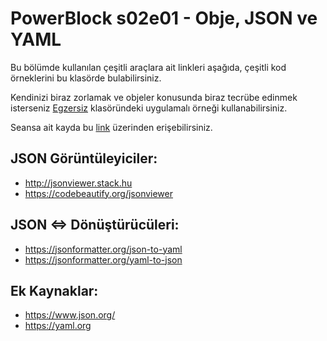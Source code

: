 # PowerBlock s02e01 - Obje, JSON ve YAML

Bu bölümde kullanılan çeşitli araçlara ait linkleri aşağıda, çeşitli kod örneklerini bu klasörde bulabilirsiniz.

Kendinizi biraz zorlamak ve objeler konusunda biraz tecrübe edinmek isterseniz [Egzersiz](https://github.com/scagricaglar/PowerBlocks-S02/tree/main/E01/Egzersiz) klasöründeki uygulamalı örneği kullanabilirsiniz.

Seansa ait kayda bu [link](https://vmware.zoom.us/rec/share/7K_7hDactgmQb4jP2VLZ1Urd_A1r0tuVu5x8I2stWkO-8c4KCkVSFvs_xqEBu93h.Bxv_M5jKmiys6ob-) üzerinden erişebilirsiniz.

## JSON Görüntüleyiciler:
  - http://jsonviewer.stack.hu
  - https://codebeautify.org/jsonviewer

## JSON <=> Dönüştürücüleri:
  - https://jsonformatter.org/json-to-yaml
  - https://jsonformatter.org/yaml-to-json
  
## Ek Kaynaklar:
  - https://www.json.org/
  - https://yaml.org
